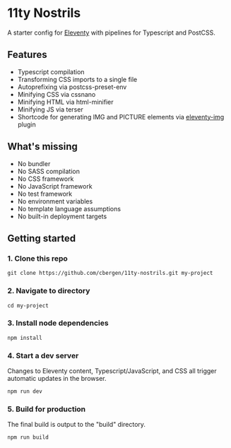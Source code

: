 # 11ty Nostrils

A starter config for <a href="https://github.com/11ty/eleventy">Eleventy</a> with pipelines for Typescript and PostCSS.

## Features

-   Typescript compilation
-   Transforming CSS imports to a single file
-   Autoprefixing via postcss-preset-env
-   Minifying CSS via cssnano
-   Minifying HTML via html-minifier
-   Minifying JS via terser
-   Shortcode for generating IMG and PICTURE elements via <a href="https://github.com/11ty/eleventy-img">eleventy-img</a> plugin

## What's missing

-   No bundler
-   No SASS compilation
-   No CSS framework
-   No JavaScript framework
-   No test framework
-   No environment variables
-   No template language assumptions
-   No built-in deployment targets

## Getting started

### 1. Clone this repo

```
git clone https://github.com/cbergen/11ty-nostrils.git my-project
```

### 2. Navigate to directory

```
cd my-project
```

### 3. Install node dependencies

```
npm install
```

### 4. Start a dev server

Changes to Eleventy content, Typescript/JavaScript, and CSS all trigger automatic updates in the browser.

```
npm run dev
```

### 5. Build for production

The final build is output to the "build" directory.

```
npm run build
```
